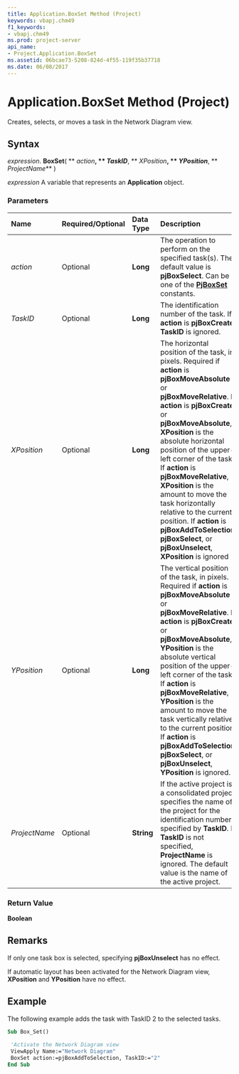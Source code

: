 ```yaml
---
title: Application.BoxSet Method (Project)
keywords: vbapj.chm49
f1_keywords:
- vbapj.chm49
ms.prod: project-server
api_name:
- Project.Application.BoxSet
ms.assetid: 06bcae73-5208-824d-4f55-119f35b37718
ms.date: 06/08/2017
---
```



# Application.BoxSet Method (Project)

Creates, selects, or moves a task in the Network Diagram view.


## Syntax

 _expression_. **BoxSet**( ** _action_**, ** _TaskID_**, ** _XPosition_**, ** _YPosition_**, ** _ProjectName_** )

 _expression_ A variable that represents an **Application** object.


### Parameters



|**Name**|**Required/Optional**|**Data Type**|**Description**|
|:-----|:-----|:-----|:-----|
| _action_|Optional|**Long**|The operation to perform on the specified task(s). The default value is  **pjBoxSelect**. Can be one of the **[PjBoxSet](Project.PjBoxSet.md)** constants.|
| _TaskID_|Optional|**Long**|The identification number of the task. If  **action** is **pjBoxCreate**, **TaskID** is ignored.|
| _XPosition_|Optional|**Long**|The horizontal position of the task, in pixels. Required if  **action** is **pjBoxMoveAbsolute** or **pjBoxMoveRelative**. If **action** is **pjBoxCreate** or **pjBoxMoveAbsolute**, **XPosition** is the absolute horizontal position of the upper-left corner of the task. If **action** is **pjBoxMoveRelative**, **XPosition** is the amount to move the task horizontally relative to the current position. If **action** is **pjBoxAddToSelection**, **pjBoxSelect**, or **pjBoxUnselect**, **XPosition** is ignored|
| _YPosition_|Optional|**Long**|The vertical position of the task, in pixels. Required if  **action** is **pjBoxMoveAbsolute** or **pjBoxMoveRelative**. If **action** is **pjBoxCreate** or **pjBoxMoveAbsolute**, **YPosition** is the absolute vertical position of the upper-left corner of the task. If **action** is **pjBoxMoveRelative**, **YPosition** is the amount to move the task vertically relative to the current position. If **action** is **pjBoxAddToSelection**, **pjBoxSelect**, or **pjBoxUnselect**, **YPosition** is ignored.|
| _ProjectName_|Optional|**String**|If the active project is a consolidated project, specifies the name of the project for the identification number specified by  **TaskID**. If **TaskID** is not specified, **ProjectName** is ignored. The default value is the name of the active project.|

### Return Value

 **Boolean**


## Remarks

If only one task box is selected, specifying  **pjBoxUnselect** has no effect.

If automatic layout has been activated for the Network Diagram view,  **XPosition** and **YPosition** have no effect.


## Example

The following example adds the task with TaskID 2 to the selected tasks.


```vb
Sub Box_Set() 
 
 'Activate the Network Diagram view 
 ViewApply Name:="Network Diagram" 
 BoxSet action:=pjBoxAddToSelection, TaskID:="2" 
End Sub
```


